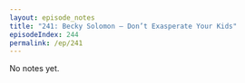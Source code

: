 ```yaml
---
layout: episode_notes
title: "241: Becky Solomon — Don’t Exasperate Your Kids"
episodeIndex: 244
permalink: /ep/241
---
```

No notes yet.
